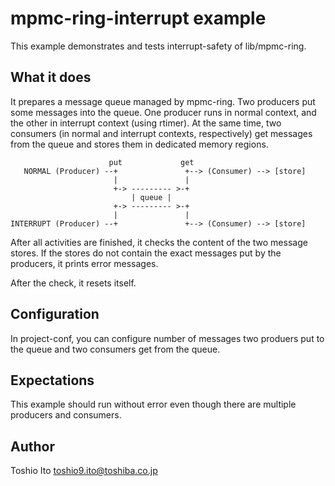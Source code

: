 # mpmc-ring-interrupt example

This example demonstrates and tests interrupt-safety of
lib/mpmc-ring.

## What it does

It prepares a message queue managed by mpmc-ring. Two producers put
some messages into the queue. One producer runs in normal context,
and the other in interrupt context (using rtimer). At the same time,
two consumers (in normal and interrupt contexts, respectively) get
messages from the queue and stores them in dedicated memory regions.

                          put             get
       NORMAL (Producer) --+               +--> (Consumer) --> [store]
                           |               |
                           +-> --------- >-+
                               | queue |
                           +-> --------- >-+
                           |               |
    INTERRUPT (Producer) --+               +--> (Consumer) --> [store]

After all activities are finished, it checks the content of the two
message stores. If the stores do not contain the exact messages put
by the producers, it prints error messages.

After the check, it resets itself.

## Configuration

In project-conf, you can configure number of messages two produers
put to the queue and two consumers get from the queue.

## Expectations

This example should run without error even though there are multiple
producers and consumers.

## Author

Toshio Ito <toshio9.ito@toshiba.co.jp>
